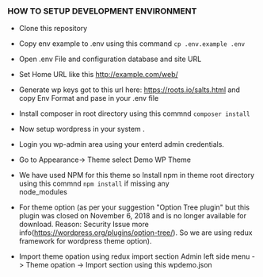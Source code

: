 
### HOW TO SETUP DEVELOPMENT ENVIRONMENT  ###
  - Clone this repository
  - Copy env example to .env using this command  `cp .env.example .env`
  - Open .env File and configuration database and site URL 
  - Set Home URL like this http://example.com/web/
  - Generate wp keys got to this url here: https://roots.io/salts.html and copy Env Format and pase in your .env file
  - Install composer in root directory using this commnd `composer install`
  - Now setup wordpress in your system .
  - Login you wp-admin area using your enterd admin credentials.
  - Go to Appearance-> Theme select Demo WP Theme
  - We have used NPM for this theme so Install npm in theme root directory using this commnd `npm install` if missing any  
   node_modules
  
  - For theme option (as per your suggestion "Option Tree plugin" but this plugin was closed on November 6, 2018 and is no 
    longer available for download. Reason: Security Issue more info(https://wordpress.org/plugins/option-tree/). So we are using
    redux framework for wordpress theme option).
  - Import theme opation using redux import section Admin left side menu -> Theme opation -> Import section using this wpdemo.json
